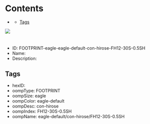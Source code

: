 



Contents
========

* [](#)
	* [Tags](#tags)
  
![][im]
# 

- ID: FOOTPRINT-eagle-eagle-default-con-hirose-FH12-30S-0.5SH
- Name: 
- Description: 

## Tags

- hexID: 
- oompType: FOOTPRINT
- oompSize: eagle
- oompColor: eagle-default
- oompDesc: con-hirose
- oompIndex: FH12-30S-0.5SH
- oompName: eagle-default/con-hirose/FH12-30S-0.5SH



[im]: image.png
